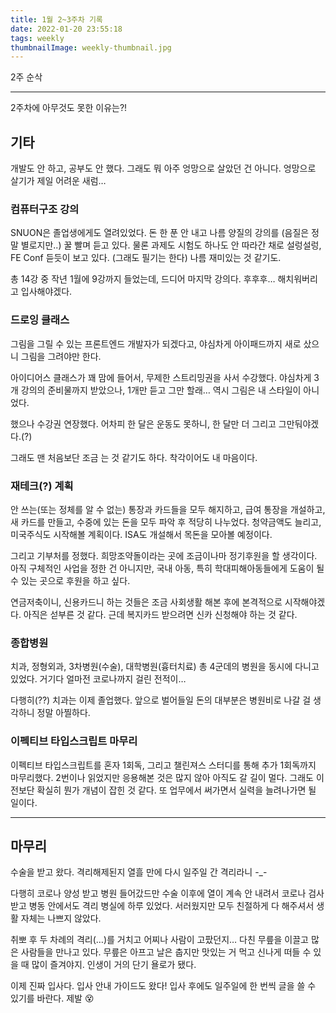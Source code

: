 ```yaml
---
title: 1월 2~3주차 기록
date: 2022-01-20 23:55:18
tags: weekly
thumbnailImage: weekly-thumbnail.jpg
---
```


2주 순삭

<!-- more -->

---

2주차에 아무것도 못한 이유는?!

## 기타

개발도 안 하고, 공부도 안 했다. 그래도 뭐 아주 엉망으로 살았던 건 아니다. 엉망으로 살기가 제일 어려운 새럼…

### 컴퓨터구조 강의

SNUON은 졸업생에게도 열려있었다. 돈 한 푼 안 내고 나름 양질의 강의를 (음질은 정말 별로지만..) 꿀 빨며 듣고 있다. 물론 과제도 시험도 하나도 안 따라간 채로 설렁설렁, FE Conf 듣듯이 보고 있다. (그래도 필기는 한다) 나름 재미있는 것 같기도.

총 14강 중 작년 1월에 9강까지 들었는데, 드디어 마지막 강의다. 후후후… 해치워버리고 입사해야겠다.

### 드로잉 클래스

그림을 그릴 수 있는 프론트엔드 개발자가 되겠다고, 야심차게 아이패드까지 새로 샀으니 그림을 그려야만 한다.

아이디어스 클래스가 꽤 맘에 들어서, 무제한 스트리밍권을 사서 수강했다. 야심차게 3개 강의의 준비물까지 받았으나, 1개만 듣고 그만 할래… 역시 그림은 내 스타일이 아니었다.

했으나 수강권 연장했다. 어차피 한 달은 운동도 못하니, 한 달만 더 그리고 그만둬야겠다.(?)

그래도 맨 처음보단 조금 는 것 같기도 하다. 착각이어도 내 마음이다.

### 재테크(?) 계획

안 쓰는(또는 정체를 알 수 없는) 통장과 카드들을 모두 해지하고, 급여 통장을 개설하고, 새 카드를 만들고, 수중에 있는 돈을 모두 파악 후 적당히 나누었다. 청약금액도 늘리고, 미국주식도 시작해볼 계획이다. ISA도 개설해서 목돈을 모아볼 예정이다.

그리고 기부처를 정했다. 희망조약돌이라는 곳에 조금이나마 정기후원을 할 생각이다. 아직 구체적인 사업을 정한 건 아니지만, 국내 아동, 특히 학대피해아동들에게 도움이 될 수 있는 곳으로 후원을 하고 싶다.

연금저축이니, 신용카드니 하는 것들은 조금 사회생활 해본 후에 본격적으로 시작해야겠다. 아직은 섣부른 것 같다. 근데 복지카드 받으려면 신카 신청해야 하는 것 같다.

### 종합병원

치과, 정형외과, 3차병원(수술), 대학병원(흉터치료) 총 4군데의 병원을 동시에 다니고 있었다. 거기다 얼마전 코로나까지 걸린 전적이…

다행히(??) 치과는 이제 졸업했다. 앞으로 벌어들일 돈의 대부분은 병원비로 나갈 걸 생각하니 정말 아찔하다.

### 이펙티브 타입스크립트 마무리

이펙티브 타입스크립트를 혼자 1회독, 그리고 챌린져스 스터디를 통해 추가 1회독까지 마무리했다. 2번이나 읽었지만 응용해본 것은 많지 않아 아직도 갈 길이 멀다. 그래도 이전보단 확실히 뭔가 개념이 잡힌 것 같다. 또 업무에서 써가면서 실력을 늘려나가면 될 일이다.

---

## 마무리

수술을 받고 왔다. 격리해제된지 열흘 만에 다시 일주일 간 격리라니 -\_-

다행히 코로나 양성 받고 병원 들어갔드만 수술 이후에 열이 계속 안 내려서 코로나 검사 받고 병동 안에서도 격리 병실에 하루 있었다. 서러웠지만 모두 친절하게 다 해주셔서 생활 자체는 나쁘지 않았다.

취뽀 후 두 차례의 격리(…)를 거치고 어찌나 사람이 고팠던지… 다친 무릎을 이끌고 많은 사람들을 만나고 있다. 무릎은 아프고 날은 춥지만 맛있는 거 먹고 신나게 떠들 수 있을 때 많이 즐겨야지. 인생이 거의 단기 욜로가 됐다.

이제 진짜 입사다. 입사 안내 가이드도 왔다! 입사 후에도 일주일에 한 번씩 글을 쓸 수 있기를 바란다. 제발 😵
